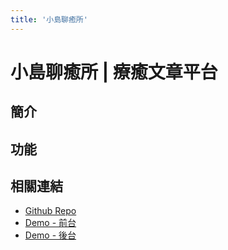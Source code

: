 ```yaml
---
title: '小島聊癒所'
---
```


# 小島聊癒所 | 療癒文章平台

## 簡介

## 功能




## 相關連結
- [Github Repo](https://github.com/TeamRocket12th/Island-of-Healing)
- [Demo - 前台](https://islandofhealing2023.rocket-coding.com/)
- [Demo - 後台](https://teamrocket12th.github.io/Island-Of-Healing-BackStage/#/)